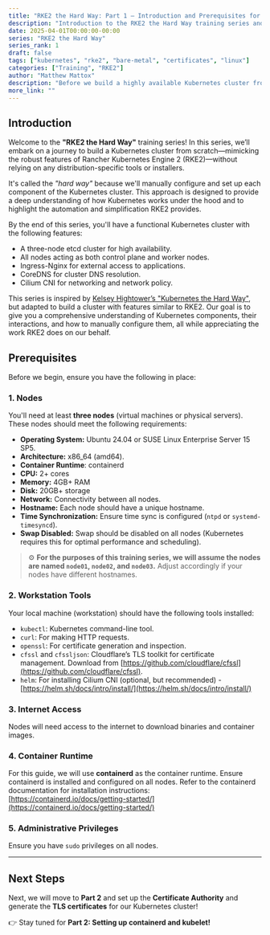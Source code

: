 ```yaml
---
title: "RKE2 the Hard Way: Part 1 – Introduction and Prerequisites for Building a Kubernetes Cluster"
description: "Introduction to the RKE2 the Hard Way training series and setting up the prerequisites."
date: 2025-04-01T00:00:00-00:00
series: "RKE2 the Hard Way"
series_rank: 1
draft: false
tags: ["kubernetes", "rke2", "bare-metal", "certificates", "linux"]
categories: ["Training", "RKE2"]
author: "Matthew Mattox"
description: "Before we build a highly available Kubernetes cluster from scratch, let's review the required tools and node setup."
more_link: ""
---
```


## Introduction

Welcome to the **"RKE2 the Hard Way"** training series! In this series, we’ll embark on a journey to build a Kubernetes cluster from scratch—mimicking the robust features of Rancher Kubernetes Engine 2 (RKE2)—without relying on any distribution-specific tools or installers.

It's called the *"hard way"* because we'll manually configure and set up each component of the Kubernetes cluster. This approach is designed to provide a deep understanding of how Kubernetes works under the hood and to highlight the automation and simplification RKE2 provides.

By the end of this series, you'll have a functional Kubernetes cluster with the following features:

* A three-node etcd cluster for high availability.
* All nodes acting as both control plane and worker nodes.
* Ingress-Nginx for external access to applications.
* CoreDNS for cluster DNS resolution.
* Cilium CNI for networking and network policy.

This series is inspired by [Kelsey Hightower’s "Kubernetes the Hard Way"](https://github.com/kelseyhightower/kubernetes-the-hard-way), but adapted to build a cluster with features similar to RKE2. Our goal is to give you a comprehensive understanding of Kubernetes components, their interactions, and how to manually configure them, all while appreciating the work RKE2 does on our behalf.

## Prerequisites

Before we begin, ensure you have the following in place:

### 1. Nodes

You'll need at least **three nodes** (virtual machines or physical servers). These nodes should meet the following requirements:

- **Operating System:** Ubuntu 24.04 or SUSE Linux Enterprise Server 15 SP5.
- **Architecture:** x86_64 (amd64).
- **Container Runtime**: containerd
- **CPU:** 2+ cores
- **Memory:** 4GB+ RAM
- **Disk:** 20GB+ storage
- **Network:** Connectivity between all nodes.
- **Hostname:** Each node should have a unique hostname.
- **Time Synchronization:** Ensure time sync is configured (`ntpd` or `systemd-timesyncd`).
- **Swap Disabled:** Swap should be disabled on all nodes (Kubernetes requires this for optimal performance and scheduling).

> ⚙️ **For the purposes of this training series, we will assume the nodes are named `node01`, `node02`, and `node03`.** Adjust accordingly if your nodes have different hostnames.

### 2. Workstation Tools

Your local machine (workstation) should have the following tools installed:

- `kubectl`: Kubernetes command-line tool.
- `curl`: For making HTTP requests.
- `openssl`: For certificate generation and inspection.
- `cfssl` and `cfssljson`: Cloudflare’s TLS toolkit for certificate management.
    Download from [https://github.com/cloudflare/cfssl](https://github.com/cloudflare/cfssl).
- `helm`: For installing Cilium CNI (optional, but recommended) - [https://helm.sh/docs/intro/install/](https://helm.sh/docs/intro/install/)

### 3. Internet Access

Nodes will need access to the internet to download binaries and container images.

### 4. Container Runtime

For this guide, we will use **containerd** as the container runtime. Ensure containerd is installed and configured on all nodes.  Refer to the containerd documentation for installation instructions: [https://containerd.io/docs/getting-started/](https://containerd.io/docs/getting-started/)

### 5. Administrative Privileges

Ensure you have `sudo` privileges on all nodes.

---

## Next Steps

Next, we will move to **Part 2** and set up the **Certificate Authority** and generate the **TLS certificates** for our Kubernetes cluster!

👉 Stay tuned for **Part 2: Setting up containerd and kubelet!**
